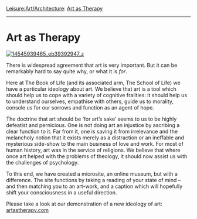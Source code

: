 [Leisure:](https://www.theschooloflife.com/thebookoflife/category/leisure/)[Art/Architecture](https://www.theschooloflife.com/thebookoflife/category/leisure/artarchitecture/): [Art as Therapy](https://www.theschooloflife.com/thebookoflife/art-as-therapy/)

* * *

# Art as Therapy

[![14545939465_eb39392947_z](https://www.theschooloflife.com/thebookoflife/wp-content/uploads/2014/11/14545939465_eb39392947_z.jpg)](http://www.thebookoflife.org/wp-content/uploads/2014/11/14545939465_eb39392947_z.jpg)

There is widespread agreement that art is very important. But&nbsp;it can be remarkably hard to say quite&nbsp;why, or what it&nbsp;is _for_.

Here at The Book of Life (and its associated arm, The School of Life) we have a particular ideology about art. We believe that art is a tool which should help us to cope with a variety of cognitive frailties: it should help us to understand ourselves, empathise with others, guide us to morality, console us for our sorrows and function as an agent of hope.

The doctrine that art should be ‘for art’s sake’ seems to us to be highly defeatist and pernicious. One is not doing art an injustice by ascribing a clear function to it. Far from it, one is saving it from irrelevance and the melancholy notion that it exists merely as a distraction or an ineffable and mysterious side-show to the main business of love and work. For most of human history, art was in the service of religions. We believe that where once art helped with the problems of theology, it should now assist us with the challenges of psychology.

To this end, we have created a microsite, an online museum, but with a difference. The site functions by taking a reading of your state of mind – and then matching you to an art-work, and a caption which will hopefully shift your consciousness in a useful direction.

Please take a look at our demonstration of a new ideology of art: [artastherapy.com](http://www.artastherapy.com)
